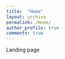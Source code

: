 ```yaml
---
title:  "Home"
layout: archive
permalink: /Home/
author_profile: true
comments: true
---
```


Landing page
